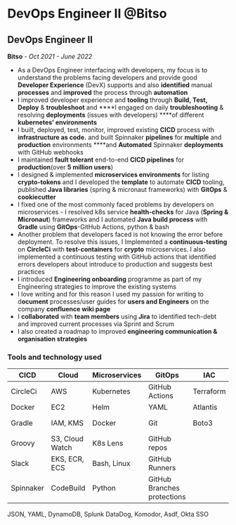 # DevOps Engineer II @Bitso

## DevOps **Engineer II**

**Bitso** - *Oct 2021 - June 2022*

- As a DevOps Engineer interfacing with developers, my focus is to understand the problems facing developers and provide good **Developer Experience**  (DevX) supports and also **identified** manual **processes** and **improved** the process through **automation**
- I improved developer experience and **tooling** through **Build, Test, Deploy** & **troubleshoot** and ****I engaged on daily **troubleshooting** & resolving **deployments** (issues with developers) ****of different **kubernetes’ environments**
- I built, deployed, test, monitor, improved existing **CICD** process with **infrastructure as code.** and built Spinnaker **pipelines** for **multiple** and **production** environments ****and **Automated** Spinnaker **deployments** with GitHub webhooks
- I maintained **fault tolerant** end-to-end **CICD pipelines** for **production**(over **5 million users**)
- I designed & implemented **microservices environments** for listing **crypto-tokens** and I developed the **template** to automate **CICD** tooling, published **Java libraries** (spring & micronaut frameworks) with **GitOps** & **cookiecutter**
- I fixed one of the most commonly faced problems by developers on microservices - I resolved k8s service **health-checks** for Java (**Spring & Micronaut**) frameworks and I automated **Java build process** with **Gradle** using **GitOps**-GitHub Actions, python & bash
- Another problem that developers faced is not knowing the error before deployment. To resolve this issues, I Implemented a **continuous-testing** on **CircleCi** with **test-containers** for **crypto** microservices. I also implemented a continuous testing with GitHub actions that identified errors developers about introduce to production and suggests best practices
- I introduced **Engineering onboarding** programme as part of my Engineering strategies to improve the existing systems
- I love writing and for this reason I used my passion for writing to d**ocument** processes/user guides for **users and Engineers** on the company **confluence wiki page**
- I **collaborated** with **team members** using **Jira** to identified tech-debt and improved current processes via Sprint and Scrum
- I also created a roadmap to improved **engineering communication & organisation strategies**

### **Tools and technology used**

CICD            | Cloud          | Microservices  | GitOps         | IAC            | Collaboration
----------------|----------------|----------------|----------------|----------------|----------------
CircleCi        | AWS            | Kubernetes     | GitHub Actions | Terraform      | Jira
Docker          | EC2            |   Helm         | YAML           | Atlantis       | Slack
Gradle          | IAM, KMS       | Docker         | Git            |  Boto3         | Sprint, Kanban
Groovy          | S3, Cloud Watch| K8s Lens       | GitHub repos   | 
Slack           | EKS, ECR, ECS  | Bash, Linux    | GitHub Runners |
Spinnaker       | CodeBuild      | Python         | GitHub Branches protections| 

JSON, YAML, DynamoDB, Splunk DataDog, Komodor, Asdf, Okta SSO